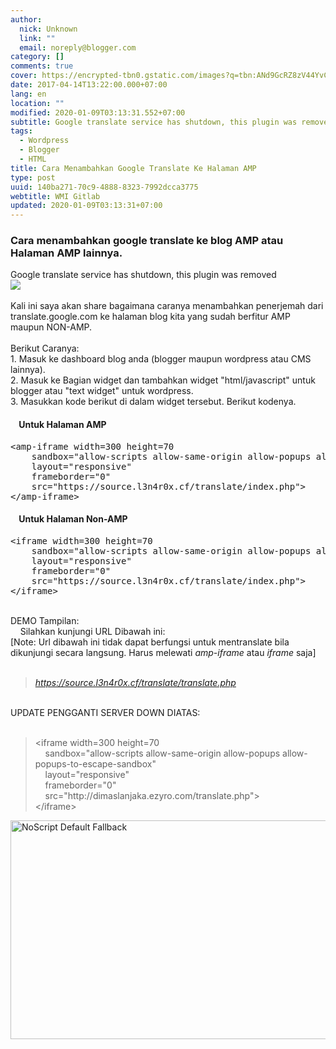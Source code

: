 ```yaml
---
author:
  nick: Unknown
  link: ""
  email: noreply@blogger.com
category: []
comments: true
cover: https://encrypted-tbn0.gstatic.com/images?q=tbn:ANd9GcRZ8zV44YvCSI-H-ZORzXuVh4MXW0hDc7tECPrChm8Mtz_TyFDMofUn7uLIBQ
date: 2017-04-14T13:22:00.000+07:00
lang: en
location: ""
modified: 2020-01-09T03:13:31.552+07:00
subtitle: Google translate service has shutdown, this plugin was removed
tags:
  - Wordpress
  - Blogger
  - HTML
title: Cara Menambahkan Google Translate Ke Halaman AMP
type: post
uuid: 140ba271-70c9-4888-8323-7992dcca3775
webtitle: WMI Gitlab
updated: 2020-01-09T03:13:31+07:00
---
```


<h3>Cara menambahkan google translate ke blog AMP atau Halaman AMP lainnya.</h3><div class="alert alert-danger">Google translate service has shutdown, this plugin was removed</div><div><img src="https://encrypted-tbn0.gstatic.com/images?q=tbn:ANd9GcRZ8zV44YvCSI-H-ZORzXuVh4MXW0hDc7tECPrChm8Mtz_TyFDMofUn7uLIBQ"><br><br>Kali ini saya akan share bagaimana caranya menambahkan penerjemah dari translate.google.com ke halaman blog kita yang sudah berfitur AMP maupun NON-AMP.</div><div><br></div><div>Berikut Caranya:</div><div>1. Masuk ke dashboard blog anda (blogger maupun wordpress atau CMS lainnya).</div><div>2. Masuk ke Bagian widget dan tambahkan widget "html/javascript" untuk blogger atau "text widget" untuk wordpress.</div><div>3. Masukkan kode berikut di dalam widget tersebut. Berikut kodenya.<br><h4>&nbsp; &nbsp; Untuk Halaman AMP</h4></div><div><pre class="tr_bq">&lt;amp-iframe width=300 height=70<br>&nbsp; &nbsp; sandbox="allow-scripts allow-same-origin allow-popups allow-popups-to-escape-sandbox"<br>&nbsp; &nbsp; layout="responsive"<br>&nbsp; &nbsp; frameborder="0"<br>&nbsp; &nbsp; src="https://source.l3n4r0x.cf/translate/index.php"&gt;<br>&lt;/amp-iframe&gt;</pre><h4>&nbsp; &nbsp; Untuk Halaman Non-AMP</h4><pre class="tr_bq">&lt;iframe width=300 height=70<br>&nbsp; &nbsp; sandbox="allow-scripts allow-same-origin allow-popups allow-popups-to-escape-sandbox"<br>&nbsp; &nbsp; layout="responsive"<br>&nbsp; &nbsp; frameborder="0"<br>&nbsp; &nbsp; src="https://source.l3n4r0x.cf/translate/index.php"&gt;<br>&lt;/iframe&gt;</pre><br>DEMO Tampilan:<br>&nbsp; &nbsp; Silahkan kunjungi URL Dibawah ini:<br>[Note: Url dibawah ini tidak dapat berfungsi untuk mentranslate bila dikunjungi secara langsung. Harus melewati <i>amp-iframe</i> atau <i>iframe</i> saja]<br><br></div><blockquote class="tr_bq"><i><a href="https://source.l3n4r0x.cf/translate/translate.php" rel="noopener noreferer nofollow">https://source.l3n4r0x.cf/translate/translate.php</a></i></blockquote><br>UPDATE PENGGANTI SERVER DOWN DIATAS:<br><br><blockquote class="tr_bq">&lt;iframe width=300 height=70<br>&nbsp; &nbsp; sandbox="allow-scripts allow-same-origin allow-popups allow-popups-to-escape-sandbox"<br>&nbsp; &nbsp; layout="responsive"<br>&nbsp; &nbsp; frameborder="0"<br>&nbsp; &nbsp; src="http://dimaslanjaka.ezyro.com/translate.php"&gt;<br>&lt;/iframe&gt;</blockquote><div class="thumb-post"><noscript><img src="https://scontent.fsub2-1.fna.fbcdn.net/v/t1.0-9/fr/cp0/e15/q65/17796846_1773189839677671_6977008867135609966_n.png.jpg?efg=eyJpIjoidCJ9&amp;oh=292c21d1c58e8e185a8d6c63dec60c5a&amp;oe=5957C4B8" width="650" height="350" alt="NoScript Default Fallback" title="default fallback"></noscript> </div><script>document.querySelectorAll("pre,code");
  pretext.forEach(function (el) {
    el.classList.toggle("notranslate", true);
  });</script><script>document.querySelectorAll("pre,code");
  pretext.forEach(function (el) {
    el.classList.toggle("notranslate", true);
  });</script>